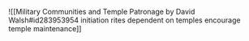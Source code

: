 ![[Military Communities and Temple Patronage by David Walsh#id283953954 initiation rites dependent on temples encourage temple maintenance]]

